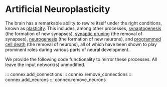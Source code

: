 # Artificial Neuroplasticity

The brain has a remarkable ability to rewire itself under the right conditions, known as [plasticity](https://en.wikipedia.org/wiki/Neuroplasticity). This includes, among other processes, [synaptogenesis](https://en.wikipedia.org/wiki/Synaptogenesis) (the formation of new synapses), [synaptic pruning](https://en.wikipedia.org/wiki/Synaptic_pruning) (the removal of synapses), [neurogenesis](https://en.wikipedia.org/wiki/Neurogenesis) (the formation of new neurons), and [programmed cell death](https://en.wikipedia.org/wiki/Programmed_cell_death#Role_in_the_development_of_the_nervous_system) (the removal of neurons), all of which have been shown to play prominent roles during various parts of neural development. 

We provide the following code functionality to mirror these processes. All leave the input network(s) unmodified.

::: connex.add_connections
::: connex.remove_connections
::: connex.add_neurons
::: connex.remove_neurons